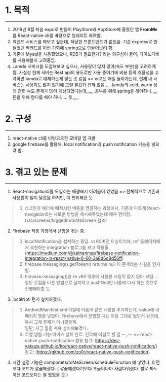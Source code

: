 # 1. 목적
--------------------
1. 2019년 8월 처음 expo로 만들어 PlayStore와 AppStore에 올렸던 앱 **FromMe** 를 React-native cli를 바탕으로 업데이트 하려함.
2. 백엔드 서비스를 해보고 싶은데, 적당한 프론트엔드가 없었음. 기존 express로 만들었던 백엔드를 이번 기회에 spring으로 만들어보려 함.
3. 기존에 Mysql을 사용했었으나, RDB가 필요한가? 라는 의구심이 들어, 다이노디비를 사용해볼까 고려중임.
4. Lamda 서버시를 도입해보고 싶으나, 사용량이 많지 않아(속도 부분)을 고려하게 됨. 사실상 현재 서버는 Rest api의 용도로만 사용 중이기에 비용 등의 효율성을 고려하면 lamda로 대체하는게 맞는 것 같음 => ec2는 매일 돌아가는데, 현재 내 서비스는 사용자도 많지 않기에 그럴 필요가 전혀 없음..... lamda의 cold, warm 상태 관련 속도 문제가 많이 개선되었다는데,,,,,, 공부를 위해 spring을 해야하나,,,,, 돈을 위해 람다를 해야 하나..... 쓋,,,,,


# 2. 구성
---------------------
1. react-native cli를 바탕으로한 모바일 앱 개발
2. google firebase를 활용해, local notification과 push notification 기능을 넣으려 함.


# 3. 겪고 있는 문제
---------------------
1. React-navigation5를 도입하는 배경에서 어려움이 있었음 => 전체적으로 기존과 사용법이 많이 달랐음 하지만, 더 편리해진 듯
> 1. 스크린과 헤더에 배치시킨 버튼을 연결하는 과정에서, 기존과 다르게 React-navigation5는 새로운 방법을 제시해주었는데 매우 편리함. (src/screens/loggedIn/toMeScreen 참조)


2. Firebase 적용 과정에서 난항을 겪는 중.
> 1. localNotification을 설치하는 중임. rn 60버전 이상이기에, rnf 홈페이지에서 추천하는 integration 블로그를 보고 적용중.
(https://medium.com/@katharinep/firebase-notification-integration-in-react-native-0-60-3a8d6c8d56ff)
> 2. firebase.messaging().getToken() returns null 이 문제라는 사실을 인지함.
> 3. firevase.messaging()을 rn v60 이후에 사용한 사람이 많지 않아 보임... 일단 로컬을 다른 방법으로 설치하고 pushNoti만 나중에 다시 하는 것으로 진행해야할 듯.


3. localNoti 먼저 설치하겠다.
> 1. AndroidManifest.xml 파일에 다음과 같은 내용을 추가하는데, value에 내 패키지 명을 넣었다. Firebase에서 진행할 때는 저걸 그대로 뒀던거 같은데, 혹시 그게 문제가 아니였을까.    
<meta-data  android:name="com.dieam.reactnativepushnotification.notification_channel_name" android:value="YOUR NOTIFICATION CHANNEL NAME"/> 일단, 지금 툴을 계속 설치해보겠다.
> 2. 로컬 알람 기능 베이스 설치 완료. 진작에 이걸로 할 걸 ㅡ,.ㅡ => react-native-push-notification 활용
참고: (https://dev-yakuza.github.io/ko/react-native/react-native-push-notification/)
참고: (https://github.com/zo0r/react-native-push-notification)

4. 시간 설정 기능은 componets/toMeScreen/scheduleFunction 에 넣었다. 이전보다 코드가 깔끔해졌다. ( 깔끔해졌다기보다 조금이나마 사람다워졌다. 발로 짜도 이전 코드보다는 잘 짰었을 듯 )